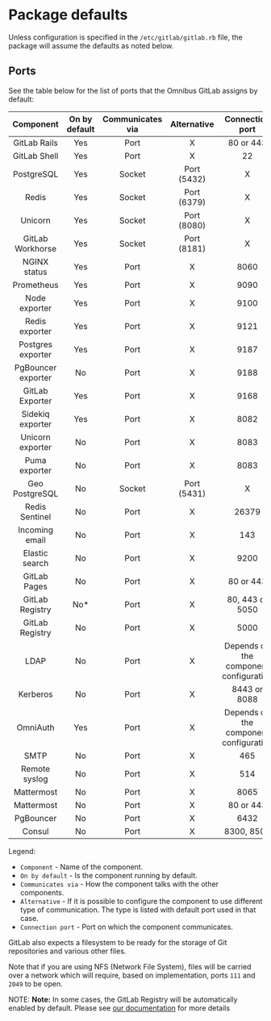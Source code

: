 # Package defaults

Unless configuration is specified in the `/etc/gitlab/gitlab.rb` file,
the package will assume the defaults as noted below.

## Ports

See the table below for the list of ports that the Omnibus GitLab assigns
by default:

| Component                                             | On by default | Communicates via | Alternative | Connection port                        |
| :---------------------------------------------------: | :------------:| :--------------: | :---------: | :------------------------------------: |
| <a name="gitlab-rails"></a>        GitLab Rails       | Yes           | Port             | X           | 80 or 443                              |
| <a name="gitlab-shell"></a>        GitLab Shell       | Yes           | Port             | X           | 22                                     |
| <a name="postgresql"></a>          PostgreSQL         | Yes           | Socket           | Port (5432) | X                                      |
| <a name="redis"></a>               Redis              | Yes           | Socket           | Port (6379) | X                                      |
| <a name="unicorn"></a>             Unicorn            | Yes           | Socket           | Port (8080) | X                                      |
| <a name="gitlab-workhorse"></a>    GitLab Workhorse   | Yes           | Socket           | Port (8181) | X                                      |
| <a name="nginx-status"></a>        NGINX status       | Yes           | Port             | X           | 8060                                   |
| <a name="prometheus"></a>          Prometheus         | Yes           | Port             | X           | 9090                                   |
| <a name="node-exporter"></a>       Node exporter      | Yes           | Port             | X           | 9100                                   |
| <a name="redis-exporter"></a>      Redis exporter     | Yes           | Port             | X           | 9121                                   |
| <a name="postgres-exporter"></a>   Postgres exporter  | Yes           | Port             | X           | 9187                                   |
| <a name="pgbouncer-exporter"></a>  PgBouncer exporter | No            | Port             | X           | 9188                                   |
| <a name="gitlab-exporter"></a>     GitLab Exporter    | Yes           | Port             | X           | 9168                                   |
| <a name="sidekiq-exporter"></a>    Sidekiq exporter   | Yes           | Port             | X           | 8082                                   |
| <a name="unicorn-exporter"></a>    Unicorn exporter   | No            | Port             | X           | 8083                                   |
| <a name="puma-exporter"></a>       Puma exporter      | No            | Port             | X           | 8083                                   |
| <a name="geo-postgresql"></a>      Geo PostgreSQL     | No            | Socket           | Port (5431) | X                                      |
| <a name="redis-sentinel"></a>      Redis Sentinel     | No            | Port             | X           | 26379                                  |
| <a name="incoming-email"></a>      Incoming email     | No            | Port             | X           | 143                                    |
| <a name="elasticsearch"></a>       Elastic search     | No            | Port             | X           | 9200                                   |
| <a name="gitlab-pages"></a>        GitLab Pages       | No            | Port             | X           | 80 or 443                              |
| <a name="gitlab-registry-web"></a> GitLab Registry    | No*            | Port             | X           | 80, 443 or 5050                        |
| <a name="gitlab-registry"></a>     GitLab Registry    | No            | Port             | X           | 5000                                   |
| <a name="ldap"></a>                LDAP               | No            | Port             | X           | Depends on the component configuration |
| <a name="kerberos"></a>            Kerberos           | No            | Port             | X           | 8443 or 8088                           |
| <a name="omniauth"></a>            OmniAuth           | Yes           | Port             | X           | Depends on the component configuration |
| <a name="smtp"></a>                SMTP               | No            | Port             | X           | 465                                    |
| <a name="remote-syslog"></a>       Remote syslog      | No            | Port             | X           | 514                                    |
| <a name="mattermost"></a>          Mattermost         | No            | Port             | X           | 8065                                   |
| <a name="mattermost-web"></a>      Mattermost         | No            | Port             | X           | 80 or 443                              |
| <a name="pgbouncer"></a>           PgBouncer          | No            | Port             | X           | 6432                                   |
| <a name="consul"></a>              Consul             | No            | Port             | X           | 8300, 8500                             |

Legend:

- `Component` - Name of the component.
- `On by default` - Is the component running by default.
- `Communicates via` - How the component talks with the other components.
- `Alternative` - If it is possible to configure the component to use different type of communication. The type is listed with default port used in that case.
- `Connection port` - Port on which the component communicates.

GitLab also expects a filesystem to be ready for the storage of Git repositories
and various other files.

Note that if you are using NFS (Network File System), files will be carried
over a network which will require, based on implementation, ports `111` and
`2049` to be open.

NOTE: **Note:** In some cases, the GitLab Registry will be automatically enabled by default. Please see [our documentation](https://docs.gitlab.com/ee/administration/packages/container_registry.html) for more details
